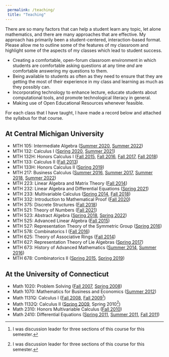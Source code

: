 ```yaml
---
 permalink: /teaching/
 title: "Teaching"
---
```


There are so many factors that can help a student learn any topic, let alone mathematics, and there are many approaches that are effective.  My approach has primarily been a student-centered, interaction-based format.  Please allow me to outline some of the features of my classroom and highlight some of the aspects of my classes which lead to student success.

- Creating a comfortable, open-forum classroom environment in which students are comfortable asking questions at any time *and* are comfortable answering my questions to them.
- Being available to students as often as they need to ensure that they are getting the most of their experience in my class and learning as much as they possibly can.
- Incorporating technology to enhance lecture, educate students about computational tools, and promote technological literacy in general.
- Making use of Open Educational Resources whenever feasible.

For each class that I have taught, I have made a record below and attached the
syllabus for that course.


## At Central Michigan University

- MTH 105: Intermediate Algebra ([Summer 2020](/files/syllabus-mth105su20.pdf), [Summer 2022](/files/syllabus-mth105su22.pdf))
- MTH 132: Calculus I ([Spring 2020](/files/syllabus-mth132s20.pdf), [Summer 2021](/files/syllabus-mth132su21.pdf))
- MTH 132H: Honors Calculus I ([Fall 2015](/files/syllabus-mth132Hf15.pdf), [Fall 2016](/files/syllabus-mth132Hf16.pdf), [Fall 2017](/files/syllabus-mth132Hf17.pdf), [Fall 2018](/files/syllabus-mth132Hf18.pdf))
- MTH 133: Calculus II ([Fall 2013](/files/syllabus-mth133f13.pdf))
- MTH 133H: Honors Calculus II ([Spring 2019](/files/syllabus-mth133Hs19.pdf))
- MTH 217: Business Calculus ([Summer 2016](/files/syllabus-mth217su16.pdf), [Summer 2017](/files/syllabus-mth217su17.pdf), [Summer 2018](/files/syllabus-mth217su18.pdf), [Summer 2022](/files/syllabus-mth217su22.pdf))
- MTH 223: Linear Algebra and Matrix Theory ([Fall 2014](/files/syllabus-mth223f14.pdf))
- MTH 232: Linear Algebra and Differential Equations ([Spring 2021](/files/syllabus-mth232s21.pdf))
- MTH 233: Multivariable Calculus ([Spring 2014](/files/syllabus-mth233s14.pdf), [Fall 2018](/files/syllabus-mth233f18.pdf))
- MTH 332: Introduction to Mathematical Proof ([Fall 2020](/files/syllabus-mth332f20.pdf))
- MTH 375: Discrete Structures ([Fall 2018](/files/syllabus-mth375f18.pdf))
- MTH 521: Theory of Numbers ([Fall 2021](/files/syllabus-mth521f21.pdf))
- MTH 523: Abstract Algebra ([Spring 2018](/files/syllabus-mth523s18.pdf), [Spring 2022](/files/syllabus-mth523s22.pdf))
- MTH 525: Advanced Linear Algebra ([Fall 2015](/files/syllabus-mth525f15.pdf))
- MTH 527: Representation Theory of the Symmetric Group ([Spring 2016](/files/syllabus-mth527s16.pdf))
- MTH 578: Combinatorics I ([Fall 2016](/files/syllabus-mth578f16.pdf))
- MTH 625: Theory of Associative Rings ([Fall 2014](/files/syllabus-mth625f14.pdf))
- MTH 627: Representation Theory of Lie Algebras ([Spring 2017](/files/syllabus-mth627s17.pdf))
- MTH 673: History of Advanced Mathematics ([Summer 2014](/files/syllabus-mth673su14.pdf), [Summer 2016](/files/syllabus-mth673su16.pdf))
- MTH 678: Combinatorics II ([Spring 2015](/files/syllabus-mth678s15.pdf), [Spring 2019](/files/syllabus-mth678s19.pdf))



## At the University of Connecticut

- Math 1020: Problem Solving ([Fall 2007](/files/syllabus-math1020f07.pdf), [Spring 2008](/files/syllabus-math1020s08.pdf))
- Math 1070: Mathematics for Business and Economics ([Summer 2012](/files/syllabus-math1070su12.pdf))
- Math 1131Q: Calculus I ([Fall 2008](/files/syllabus-math1131f08.pdf), [Fall 2009](/files/syllabus-math1131f09.pdf)[^1])
- Math 1132Q: Calculus II ([Spring 2009](/files/syllabus-math1132s09.pdf), Spring 2010[^1])
- Math 2310: Honors Multivariable Calculus ([Fall 2010](/files/syllabus-math2310f10.pdf))
- Math 2410: Differential Equations ([Spring 2011](/files/syllabus-math2410s11.pdf), [Summer 2011](/files/syllabus-math2410su11.pdf), [Fall 2011](/files/syllabus-math2410f11.pdf))

[^1]:  I was discussion leader for three sections of this course for this semester.
